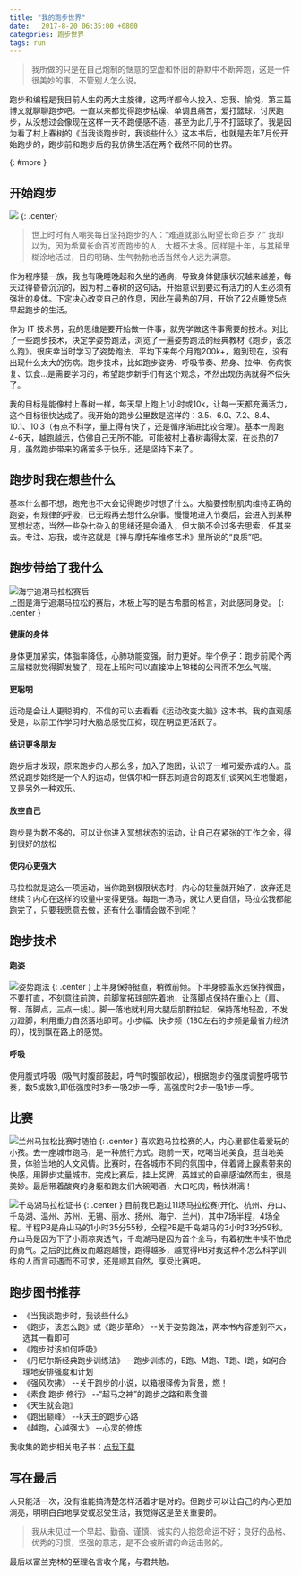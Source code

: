 ```yaml
---
title: "我的跑步世界"
date:   2017-8-20 06:35:00 +0800
categories: 跑步世界 
tags: run
---
```


>我所做的只是在自己炮制的惬意的空虚和怀旧的静默中不断奔跑，这是一件很美妙的事，不管别人怎么说。

跑步和编程是我目前人生的两大主旋律，这两样都令人投入、忘我、愉悦，第三篇博文就聊聊跑步吧。一直以来都觉得跑步枯燥、单调且痛苦，爱打篮球，讨厌跑步，从没想过会像现在这样一天不跑便感不适，甚至为此几乎不打篮球了。我是因为看了村上春树的《当我谈跑步时，我谈些什么》这本书后，也就是去年7月份开始跑步的，跑步前和跑步后的我仿佛生活在两个截然不同的世界。
<!--more-->
[](){: #more }

## 开始跑步
![](/assets/images/chunshangchunshu.jpg)
{: .center}
>世上时时有人嘲笑每日坚持跑步的人：“难道就那么盼望长命百岁？” 我却以为，因为希冀长命百岁而跑步的人，大概不太多。同样是十年，与其稀里糊涂地活过，目的明确、生气勃勃地活当然令人远为满意。

作为程序猿一族，我也有晚睡晚起和久坐的通病，导致身体健康状况越来越差，每天过得昏昏沉沉的，因为村上春树的这句话，开始意识到要过有活力的人生必须有强壮的身体。下定决心改变自己的作息，因此在最热的7月，开始了22点睡觉5点早起跑步的生活。

作为 IT 技术男，我的思维是要开始做一件事，就先学做这件事需要的技术。对比了一些跑步技术，决定学姿势跑法，浏览了一遍姿势跑法的经典教材《跑步，该怎么跑》。很庆幸当时学习了姿势跑法，平均下来每个月跑200k+，跑到现在，没有出现什么太大的伤病。跑步技术，比如跑步姿势、呼吸节奏、热身、拉伸、伤病恢复、饮食...是需要学习的，希望跑步新手们有这个观念，不然出现伤病就得不偿失了。

我的目标是能像村上春树一样，每天早上跑上1小时或10k，让每一天都充满活力，这个目标很快达成了。我开始的跑步公里数是这样的：3.5、6.0、7.2、8.4、10.1、10.3（有点不科学，量上得有快了，还是循序渐进比较合理）。基本一周跑4-6天，越跑越远，仿佛自己无所不能。可能被村上春树毒得太深，在炎热的7月，虽然跑步带来的痛苦多于快乐，还是坚持下来了。

## 跑步时我在想些什么
基本什么都不想，跑完也不大会记得跑步时想了什么。大脑要控制肌肉维持正确的跑姿，有规律的呼吸，已无暇再去想什么杂事。慢慢地进入节奏后，会进入到某种冥想状态，当然一些杂七杂入的思绪还是会涌入，但大脑不会过多去思索，任其来去。专注、忘我，或许这就是《禅与摩托车维修艺术》里所说的“良质”吧。

## 跑步带给了我什么
![海宁追潮马拉松赛后](/assets/images/haining.png)<br>
上图是海宁追潮马拉松的赛后，木板上写的是古希腊的格言，对此感同身受。
{: .center }
#### 健康的身体
身体更加紧实，体脂率降低，心肺功能变强，耐力更好。举个例子：跑步前爬个两三层楼就觉得脚发酸了，现在上班时可以直接冲上18楼的公司而不怎么气喘。
#### 更聪明
运动是会让人更聪明的，不信的可以去看看《运动改变大脑》这本书。我的直观感受是，以前工作学习时大脑总感觉压抑，现在明显更活跃了。
#### 结识更多朋友
跑步后才发现，原来跑步的人那么多，加入了跑团，认识了一堆可爱赤诚的人。虽然说跑步始终是一个人的运动，但偶尔和一群志同道合的跑友们谈笑风生地慢跑，又是另外一种欢乐。
#### 放空自己
跑步是为数不多的，可以让你进入冥想状态的运动，让自己在紧张的工作之余，得到很好的放松
#### 使内心更强大
马拉松就是这么一项运动，当你跑到极限状态时，内心的较量就开始了，放弃还是继续？内心在这样的较量中变得更强。每跑一场马，就让人更自信，马拉松我都能跑完了，只要我愿意去做，还有什么事情会做不到呢？

## 跑步技术
#### 跑姿
![姿势跑法](/assets/images/post_method.jpg)
{: .center }
上半身保持挺直，稍微前倾。下半身膝盖永远保持微曲，不要打直，不刻意往前跨，前脚掌拓球部先着地，让落脚点保持在重心上（肩、臀、落脚点，三点一线）。脚一落地就利用大腿后肌群拉起，保持落地轻盈，不发力蹬脚，利用重力自然落地即可。小步幅、快步频（180左右的步频是最省力经济的），找到飘在路上的感觉。
#### 呼吸
使用腹式呼吸（吸气时腹部鼓起，呼气时腹部收起），根据跑步的强度调整呼吸节奏，数5或数3,即低强度时3步一吸2步一呼，高强度时2步一吸1步一呼。

## 比赛
![兰州马拉松比赛时随拍](/assets/images/lanzhou.png)
{: .center }
喜欢跑马拉松赛的人，内心里都住着爱玩的小孩。去一座城市跑马，是一种旅行方式。跑前一天，吃喝当地美食，逛当地美景，体验当地的人文风情。比赛时，在各城市不同的氛围中，伴着肾上腺素带来的快感，用脚步丈量城市。完成比赛后，挂上奖牌，英雄式的自豪感油然而生，很是美妙。最后带着酸爽的身躯和跑友们大碗喝酒，大口吃肉，畅快淋漓！

![千岛湖马拉松证书](/assets/images/qiandaohu.png)
{: .center }
目前我已跑过11场马拉松赛(开化、杭州、舟山、千岛湖、温州、苏州、无锡、丽水、扬州、海宁、兰州)，其中7场半程，4场全程。半程PB是舟山马的1小时35分55秒，全程PB是千岛湖马的3小时33分59秒。舟山马是因为下了小雨凉爽透气，千岛湖马是因为首个全马，有着初生牛犊不怕虎的勇气。之后的比赛反而越跑越慢，跑得越多，越觉得PB对我这种不怎么科学训练的人而言可遇而不可求，还是顺其自然，享受比赛吧。


## 跑步图书推荐
* 《当我谈跑步时，我谈些什么》
* 《跑步，该怎么跑》或《跑步革命》 --关于姿势跑法，两本书内容差别不大，选其一看即可
* 《跑步时该如何呼吸》
* 《丹尼尔斯经典跑步训练法》 --跑步训练的，E跑、M跑、T跑、I跑，如何合理地安排强度和计划
* 《强风吹拂》 --关于跑步的小说，以箱根驿传为背景，燃！
* 《素食 跑步 修行》  --“超马之神”的跑步之路和素食谱
* 《天生就会跑》 
* 《跑出巅峰》 --k天王的跑步心路
* 《越跑，心越强大》 --心灵的修炼

我收集的跑步相关电子书：[点我下载](https://pan.baidu.com/s/1i4XhNNJ)

## 写在最后
人只能活一次，没有谁能搞清楚怎样活着才是对的。但跑步可以让自己的内心更加淌亮，明明白白地享受或忍受生活，我觉得这是至关重要的。
>我从未见过一个早起、勤奋、谨慎、诚实的人抱怨命运不好；良好的品格、优秀的习惯，坚强的意志，是不会被所谓的命运击败的。

最后以富兰克林的至理名言收个尾，与君共勉。